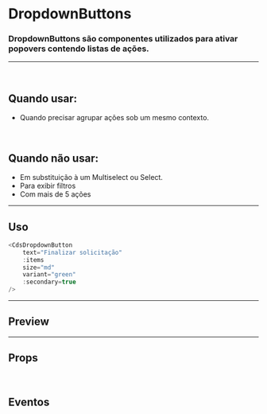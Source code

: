 # DropdownButtons

### DropdownButtons são componentes utilizados para ativar popovers contendo listas de ações.
---
<br />

## Quando usar:
- Quando precisar agrupar ações sob um mesmo contexto.

<br />

## Quando não usar:
- Em substituição à um Multiselect ou Select.
- Para exibir filtros
- Com mais de 5 ações

---

## Uso

```js
<CdsDropdownButton
	text="Finalizar solicitação"
	:items
	size="md"
	variant="green"
	:secondary=true
/>
```

---

## Preview

<PreviewBuilder
	:args
	:component="CdsDropdownButton"
	:events
/>

---

## Props

<APITable
	name="DropdownButton"
	section="props"
/>
<br />

## Eventos

<APITable
	name="DropdownButton"
	section="events"
/>
<br />

<script setup>
import { ref } from 'vue';
import CdsDropdownButton from '@/components/DropdownButton.vue';

const events = [
	'click',
	'action-click'
];

const items = ref([
	{
		name: 'Cancelar solicitação',
		icon: 'block-outline',
	},
	{
		name: 'Indeferir solicitação',
		icon: 'alert-outline',
	},
	{
		name: 'Deferir solicitação',
		icon: 'check-outline',
	},
]);

const args = ref({
	text: 'Finalizar solicitação',
	items: items,
	size: 'md',
	variant: 'green',
	secondary: true,
});
</script>
